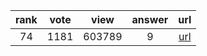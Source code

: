 
| rank | vote | view | answer | url |
|:-:|:-:|:-:|:-:|:-:|
|74|1181|603789|9| [url](http://stackoverflow.com/questions/610883/how-to-know-if-an-object-has-an-attribute-in-python) |
